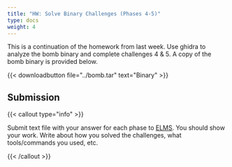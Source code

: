 ```yaml
---
title: "HW: Solve Binary Challenges (Phases 4-5)"
type: docs
weight: 4
---
```


This is a continuation of the homework from last week. Use ghidra to analyze the
bomb binary and complete challenges 4 & 5. A copy of the bomb binary is provided
below.

{{< downloadbutton file="../bomb.tar" text="Binary" >}}

## Submission

{{< callout type="info" >}}

Submit text file with your answer for each phase to
[ELMS](https://umd.instructure.com/courses/1374508/assignments). You should show
your work. Write about how you solved the challenges, what tools/commands you
used, etc.

{{< /callout >}}
